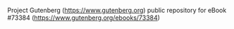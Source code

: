 Project Gutenberg (https://www.gutenberg.org) public repository for
eBook #73384 (https://www.gutenberg.org/ebooks/73384)
